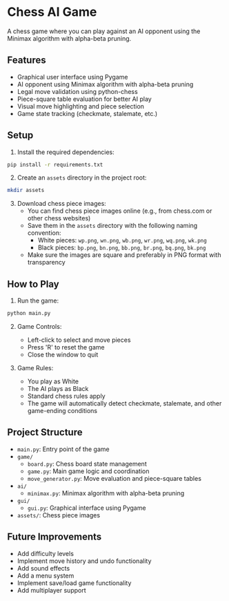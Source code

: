 # Chess AI Game

A chess game where you can play against an AI opponent using the Minimax algorithm with alpha-beta pruning.

## Features

- Graphical user interface using Pygame
- AI opponent using Minimax algorithm with alpha-beta pruning
- Legal move validation using python-chess
- Piece-square table evaluation for better AI play
- Visual move highlighting and piece selection
- Game state tracking (checkmate, stalemate, etc.)

## Setup

1. Install the required dependencies:
```bash
pip install -r requirements.txt
```

2. Create an `assets` directory in the project root:
```bash
mkdir assets
```

3. Download chess piece images:
   - You can find chess piece images online (e.g., from chess.com or other chess websites)
   - Save them in the `assets` directory with the following naming convention:
     - White pieces: `wp.png`, `wn.png`, `wb.png`, `wr.png`, `wq.png`, `wk.png`
     - Black pieces: `bp.png`, `bn.png`, `bb.png`, `br.png`, `bq.png`, `bk.png`
   - Make sure the images are square and preferably in PNG format with transparency

## How to Play

1. Run the game:
```bash
python main.py
```

2. Game Controls:
   - Left-click to select and move pieces
   - Press 'R' to reset the game
   - Close the window to quit

3. Game Rules:
   - You play as White
   - The AI plays as Black
   - Standard chess rules apply
   - The game will automatically detect checkmate, stalemate, and other game-ending conditions

## Project Structure

- `main.py`: Entry point of the game
- `game/`
  - `board.py`: Chess board state management
  - `game.py`: Main game logic and coordination
  - `move_generator.py`: Move evaluation and piece-square tables
- `ai/`
  - `minimax.py`: Minimax algorithm with alpha-beta pruning
- `gui/`
  - `gui.py`: Graphical interface using Pygame
- `assets/`: Chess piece images

## Future Improvements

- Add difficulty levels
- Implement move history and undo functionality
- Add sound effects
- Add a menu system
- Implement save/load game functionality
- Add multiplayer support 